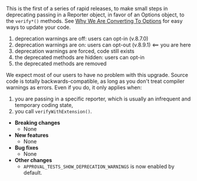 <!-- See the [v.x.y.z milestone](https://github.com/approvals/ApprovalTests.cpp/milestone/__MILESTONE_NUMBER__?closed=1) for the full list of changes. -->

This is the first of a series of rapid releases, to make small steps in deprecating passing in a Reporter object, in favor of an Options object, to the `verify*()` methods. See [Why We Are Converting To Options](/doc/explanations/WhyWeAreConvertingToOptions.md#top) for easy ways to update your code.

1. deprecation warnings are off: users can opt-in (v.8.7.0)
1. deprecation warnings are on: users can opt-out (v.8.9.1)  <== you are here
1. deprecation warnings are forced, code still exists 
1. the deprecated methods are hidden: users can opt-in
1. the deprecated methods are removed

We expect most of our users to have no problem with this upgrade. Source code is totally backwards-compatible, as long as you don't treat compiler warnings as errors. Even if you do, it only applies when:
 
 1. you are passing in a specific reporter, which is usually an infrequent and temporary coding state,
 2. you call `verifyWithExtension()`. 

* **Breaking changes**
    * None
* **New features**
    * None
* **Bug fixes**
    * None
* **Other changes**
    * `APPROVAL_TESTS_SHOW_DEPRECATION_WARNINGS` is now enabled by default.
